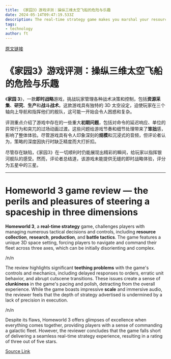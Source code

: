 ```yaml
---
title: 《家园3》游戏评测：操纵三维太空飞船的危险与乐趣
date: 2024-05-14T09:47:19.533Z
description: The real-time strategy game makes you marshal your resources while mastering countless hotkeys
tags: 
- technology
author: ft
---
```


[原文链接](https://ft.com/content/9b3c4d25-6784-42e0-8725-c6b3f884dbe9)

# 《家园3》游戏评测：操纵三维太空飞船的危险与乐趣

《**家园 3**》，一款**即时战略**游戏，挑战玩家管理各种战术决策和控制，包括**资源采集**、**研究**、**生产**和**战斗战术**。这款游戏具有独特的 3D 太空设定，迫使玩家在三个轴向上导航和指挥他们的舰队，这可能一开始会令人困惑和复杂。

评测重点介绍了游戏中存在的一些重大**初期问题**，包括对命令的延迟响应、单位的异常行为和突兀的过场动画过渡。这些问题给游戏节奏和细节处理带来了**笨拙**感，影响了整体体验。尽管游戏具有令人印象深刻的**规模**和沉浸式的音频，但评论者认为，策略的深度因执行时缺乏精度而大打折扣。 

尽管存在缺陷，《家园3》在一切顺利时仍能展现出精彩的瞬间，给玩家以指挥银河舰队的感受。然而，评论者总结道，该游戏未能提供无缝的即时战略体验，评分为五星中的三星。

---

# Homeworld 3 game review — the perils and pleasures of steering a spaceship in three dimensions

**Homeworld 3**, a **real-time strategy** game, challenges players with managing numerous tactical decisions and controls, including **resource collection**, **research**, **production**, and **battle tactics**. The game features a unique 3D space setting, forcing players to navigate and command their fleet across three axes, which can be initially disorienting and complex. 

/n/n

The review highlights significant **teething problems** with the game's controls and mechanics, including delayed responses to orders, erratic unit behavior, and abrupt cutscene transitions. These issues create a sense of **clunkiness** in the game's pacing and polish, detracting from the overall experience. While the game boasts impressive **scale** and immersive audio, the reviewer feels that the depth of strategy advertised is undermined by a lack of precision in execution. 

/n/n

Despite its flaws, Homeworld 3 offers glimpses of excellence when everything comes together, providing players with a sense of commanding a galactic fleet. However, the reviewer concludes that the game falls short of delivering a seamless real-time strategy experience, resulting in a rating of three out of five stars.

[Source Link](https://ft.com/content/9b3c4d25-6784-42e0-8725-c6b3f884dbe9)

